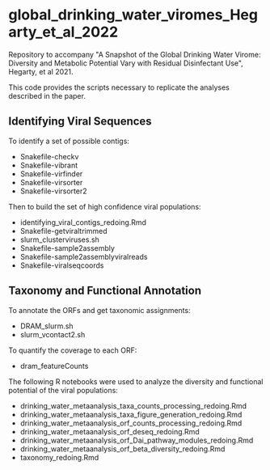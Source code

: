 # global_drinking_water_viromes_Hegarty_et_al_2022

Repository to accompany "A Snapshot of the Global Drinking Water Virome: Diversity and Metabolic Potential Vary with Residual Disinfectant Use", Hegarty, et al 2021.

This code provides the scripts necessary to replicate the analyses described in the paper.

## Identifying Viral Sequences

To identify a set of possible contigs:
- Snakefile-checkv
- Snakefile-vibrant
- Snakefile-virfinder
- Snakefile-virsorter
- Snakefile-virsorter2

Then to build the set of high confidence viral populations:
- identifying_viral_contigs_redoing.Rmd
- Snakefile-getviraltrimmed
- slurm_clusterviruses.sh
- Snakefile-sample2assembly
- Snakefile-sample2assemblyviralreads
- Snakefile-viralseqcoords

## Taxonomy and Functional Annotation

To annotate the ORFs and get taxonomic assignments:
- DRAM_slurm.sh
- slurm_vcontact2.sh

To quantify the coverage to each ORF:
- dram_featureCounts

The following R notebooks were used to analyze the diversity and functional potential of the viral populations:
- drinking_water_metaanalysis_taxa_counts_processing_redoing.Rmd
- drinking_water_metaanalysis_taxa_figure_generation_redoing.Rmd
- drinking_water_metaanalysis_orf_counts_processing_redoing.Rmd
- drinking_water_metaanalysis_orf_deseq_redoing.Rmd
- drinking_water_metaanalysis_orf_Dai_pathway_modules_redoing.Rmd
- drinking_water_metaanalysis_orf_beta_diversity_redoing.Rmd
- taxonomy_redoing.Rmd



